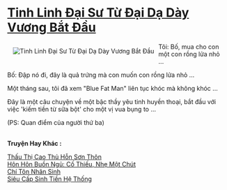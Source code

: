 <a href="https://truyentiki.com/tinh-linh-dai-su-tu-dai-da-day-vuong-bat-dau.31795/" title="Tinh Linh Đại Sư Từ Đại Dạ Dày Vương Bắt Đầu"><h1>Tinh Linh Đại Sư Từ Đại Dạ Dày Vương Bắt Đầu</h1></a><div style="display:table"><img align="right" style="float: left; padding: 10px;" src="https://truyentiki.com/a/img/str/src/31795.jpg" alt="Tinh Linh Đại Sư Từ Đại Dạ Dày Vương Bắt Đầu">Tôi: Bố, mua cho con một con rồng lửa nhỏ ... <p></p> Bố: Đập nó đi, đây là quả trứng mà con muốn con rồng lửa nhỏ ... <p></p> Một tháng sau, tôi đã xem "Blue Fat Man" liên tục khóc mà không khóc ... <p></p> Đây là một câu chuyện về một bậc thầy yêu tinh huyền thoại, bắt đầu với việc &#39;kiếm tiền từ sữa bột&#39; cho một vị vua bụng to ... <p></p> (PS: Quan điểm của người thứ ba)</div><p><br><b>Truyện Hay Khác :</b></p><a href="https://truyentiki.com/thau-thi-cao-thu-hon-son-thon.31794/" alt="Thấu Thị Cao Thủ Hỗn Sơn Thôn">Thấu Thị Cao Thủ Hỗn Sơn Thôn</a><br/><a href="https://github.com/nownovels/topcv/tree/master/truyenhay/31950/README.md" alt="Hôn Hôn Buồn Ngủ: Cố Thiếu, Nhẹ Một Chút">Hôn Hôn Buồn Ngủ: Cố Thiếu, Nhẹ Một Chút</a><br/><a href="https://truyentiki.wordpress.com/2020/06/08/chi-ton-nhan-sinh/" alt="Chí Tôn Nhân Sinh">Chí Tôn Nhân Sinh</a><br/><a href="https://github.com/nownovels/top500/tree/master/truyenhay/33896/" alt="Siêu Cấp Sinh Tiền Hệ Thống">Siêu Cấp Sinh Tiền Hệ Thống</a><br/>
